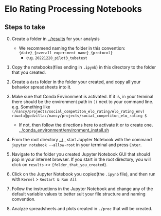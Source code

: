 # Elo Rating Processing Notebooks

## Steps to take

0. Create a folder in [../results](../results) for your analysis
    - We recommend naming the folder in this convention: `{date}_{overall experiment name}_{protocol}`
        - e.g. `20221220_pilot3_tubetest`

1. Copy the notebooks(files ending in `.ipynb`) in this directory to the folder that you created.

2. Create a `data` folder in the folder your created, and copy all your behavior spreadsheets into it.

3. Make sure that Conda Environment is activated. If it is, in your terminal there should be the environment path in `()` next to your command line. e.g. Something like `(/nancy/projects/social_competiton_elo_rating/elo_rating_env) riwata@godzilla:/nancy/projects/social_competiton_elo_rating $`
    - If not, then follow the directions here to activate it or to create one. [../conda_environment/environment_install.sh](../conda_environment/environment_install.sh)

4. From the root directory [../](../) , start Jupyter Notebook with the command `jupyter notebook --allow-root` in your terminal and press `Enter`.

5. Navigate to the folder you created Jupyter Notebook GUI that should pop in your internet browser. If you start in the root directory, you will click on `results` >> `{folder_that_you_created}`. 

6. Click on the Jupyter Notebook you copied(the `.ipynb` file), and then run with `Kernel` > `Restart & Run All`

7. Follow the instructions in the Jupyter Notebook and change any of the default variable values to better suit your file structure and naming convention.

8. Analyze spreadsheets and plots created in `./proc` that will be created. 
